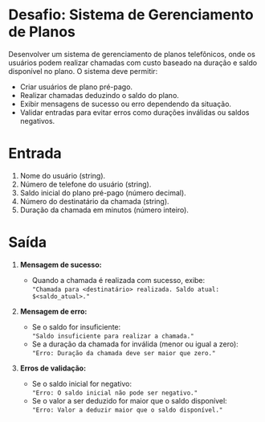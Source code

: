 # Desafio: Sistema de Gerenciamento de Planos 

Desenvolver um sistema de gerenciamento de planos telefônicos, onde os usuários podem realizar chamadas com custo baseado na duração e saldo disponível no plano. O sistema deve permitir:

- Criar usuários de plano pré-pago.
- Realizar chamadas deduzindo o saldo do plano.
- Exibir mensagens de sucesso ou erro dependendo da situação.
- Validar entradas para evitar erros como durações inválidas ou saldos negativos.

# Entrada

1. Nome do usuário (string).
2. Número de telefone do usuário (string).
3. Saldo inicial do plano pré-pago (número decimal).
4. Número do destinatário da chamada (string).
5. Duração da chamada em minutos (número inteiro).

# Saída

1. **Mensagem de sucesso:**
   - Quando a chamada é realizada com sucesso, exibe:  
     `"Chamada para <destinatário> realizada. Saldo atual: $<saldo_atual>."`

2. **Mensagem de erro:**
   - Se o saldo for insuficiente:  
     `"Saldo insuficiente para realizar a chamada."`
   - Se a duração da chamada for inválida (menor ou igual a zero):  
     `"Erro: Duração da chamada deve ser maior que zero."`

3. **Erros de validação:**
   - Se o saldo inicial for negativo:  
     `"Erro: O saldo inicial não pode ser negativo."`
   - Se o valor a ser deduzido for maior que o saldo disponível:  
     `"Erro: Valor a deduzir maior que o saldo disponível."`



